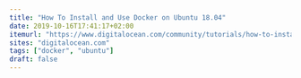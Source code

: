 ```yaml
---
title: "How To Install and Use Docker on Ubuntu 18.04"
date: 2019-10-16T17:41:17+02:00
itemurl: "https://www.digitalocean.com/community/tutorials/how-to-install-and-use-docker-on-ubuntu-18-04"
sites: "digitalocean.com"
tags: ["docker", "ubuntu"]
draft: false
---
```


